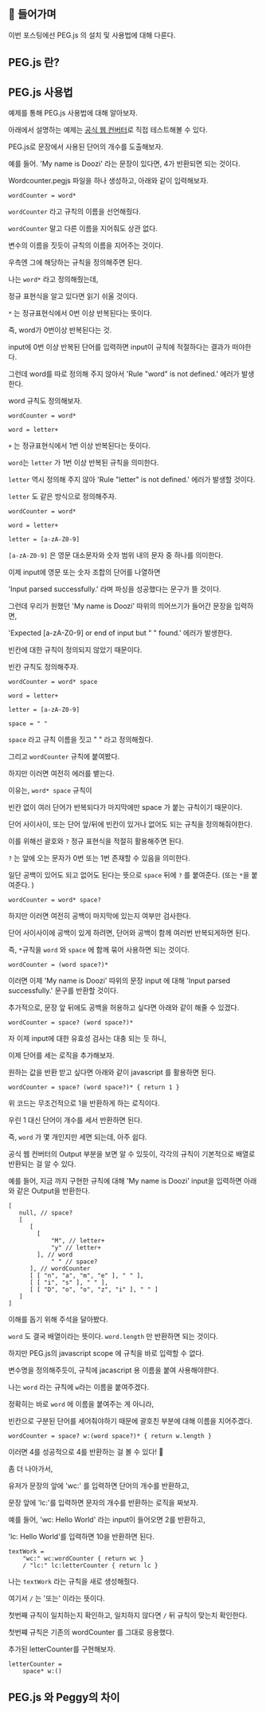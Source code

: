 ## 📣 들어가며

이번 포스팅에선 PEG.js 의 설치 및 사용법에 대해 다룬다.

## PEG.js 란?

## PEG.js 사용법

예제를 통해 PEG.js 사용법에 대해 알아보자.

아래에서 설명하는 예제는 [공식 웹 컨버터](https://pegjs.org/online)로 직접 테스트해볼 수 있다.

PEG.js로 문장에서 사용된 단어의 개수를 도출해보자.

예를 들어. 'My name is Doozi' 라는 문장이 있다면, 4가 반환되면 되는 것이다.

Wordcounter.pegjs 파일을 하나 생성하고, 아래와 같이 입력해보자.

```
wordCounter = word*
```

`wordCounter` 라고 규칙의 이름을 선언해줬다.

`wordCounter` 말고 다른 이름을 지어줘도 상관 없다.

변수의 이름을 짓듯이 규칙의 이름을 지어주는 것이다.

우측엔 그에 해당하는 규칙을 정의해주면 된다.

나는 `word*` 라고 정의해줬는데,

정규 표현식을 알고 있다면 읽기 쉬울 것이다.

`*` 는 정규표현식에서 0번 이상 반복된다는 뜻이다.

즉, word가 0번이상 반복된다는 것. 

input에 0번 이상 반복된 단어를 입력하면 input이 규칙에 적절하다는 결과가 떠야한다. 

그런데 word를 따로 정의해 주지 않아서 'Rule "word" is not defined.' 에러가 발생한다.

word 규칙도 정의해보자.

```
wordCounter = word*

word = letter+
```

`+` 는 정규표현식에서 1번 이상 반복된다는 뜻이다. 

`word`는 `letter` 가 1번 이상 반복된 규칙을 의미한다. 

`letter` 역시 정의해 주지 않아 'Rule "letter" is not defined.' 에러가 발생할 것이다. 

`letter` 도 같은 방식으로 정의해주자.

```
wordCounter = word*

word = letter+

letter = [a-zA-Z0-9]
```

 `[a-zA-Z0-9]` 은 영문 대소문자와 숫자 범위 내의 문자 중 하나를 의미한다.
 
이제 input에 영문 또는 숫자 조합의 단어를 나열하면 

'Input parsed successfully.' 라며 파싱을 성공했다는 문구가 뜰 것이다.

그런데 우리가 원했던 'My name is Doozi' 따위의 띄어쓰기가 들어간 문장을 입력하면,

'Expected [a-zA-Z0-9] or end of input but " " found.' 에러가 발생한다. 

빈칸에 대한 규칙이 정의되지 않았기 때문이다.

빈칸 규칙도 정의해주자.

```
wordCounter = word* space

word = letter+

letter = [a-zA-Z0-9]

space = " "
```

`space` 라고 규칙 이름을 짓고 " " 라고 정의해줬다.

그리고 `wordCounter` 규칙에 붙여봤다.

하지만 이러면 여전히 에러를 뱉는다.

이유는, `word* space` 규칙이

빈칸 없이 여러 단어가 반복되다가 마지막에만 space 가 붙는 규칙이기 때문이다.

단어 사이사이, 또는 단어 앞/뒤에 빈칸이 있거나 없어도 되는 규칙을 정의해줘야한다.

이를 위해선 괄호와 `?` 정규 표현식을 적절히 활용해주면 된다.

`?` 는 앞에 오는 문자가 0번 또는 1번 존재할 수 있음을 의미한다.

일단 공백이 있어도 되고 없어도 된다는 뜻으로 `space` 뒤에 `?` 를 붙여준다. (또는 `*`을 붙여준다. )

```
wordCounter = word* space?
```

하지만 이러면 여전히 공백이 마지막에 있는지 여부만 검사한다.

단어 사이사이에 공백이 있게 하려면, 단어와 공백이 함께 여러번 반복되게하면 된다. 

즉, `*`규칙을 `word` 와 `space` 에 함께 묶어 사용하면 되는 것이다.

```
wordCounter = (word space?)*
```

이러면 이제 'My name is Doozi' 따위의 문장 input 에 대해 'Input parsed successfully.' 문구를 반환할 것이다.

추가적으로, 문장 앞 뒤에도 공백을 허용하고 싶다면 아래와 같이 해줄 수 있겠다.

```
wordCounter = space? (word space?)*
```

자 이제 input에 대한 유효성 검사는 대충 되는 듯 하니, 

이제 단어를 세는 로직을 추가해보자.

원하는 값을 반환 받고 싶다면 아래와 같이 javascript 를 활용하면 된다.

```
wordCounter = space? (word space?)* { return 1 }
```

위 코드는 무조건적으로 1을 반환하게 하는 로직이다.

우린 1 대신 단어이 개수를 세서 반환하면 된다.

즉, `word` 가 몇 개인지만 세면 되는데, 아주 쉽다.

공식 웹 컨버터의 Output 부분을 보면 알 수 있듯이, 
각각의 규칙이 기본적으로 배열로 반환되는 걸 알 수 있다.

예를 들어, 지금 까지 구현한 규칙에 대해 'My name is Doozi' input을 입력하면 아래와 같은 Output을 반환한다.

```
[
   null, // space?
   [
      [ 
        [ 
            "M", // letter+ 
            "y" // letter+
        ], // word 
            " " // space?
      ], // wordCounter
      [ [ "n", "a", "m", "e" ], " " ],
      [ [ "i", "s" ], " " ],
      [ [ "D", "o", "o", "z", "i" ], " " ]
   ]
]
```

이해를 돕기 위해 주석을 달아봤다. 

`word` 도 결국 배열이라는 뜻이다. `word.length` 만 반환하면 되는 것이다.

하지만 PEG.js의 javascript scope 에 규칙을 바로 입력할 수 없다.

변수명을 정의해주듯이, 규칙에 jacascript 용 이름을 붙여 사용해야햔다.

나는 `word` 라는 규칙에 `w`라는 이름을 붙여주겠다. 

정확히는 바로 `word` 에 이름을 붙여주는 게 아니라, 

빈칸으로 구분된 단어를 세어줘야하기 때문에 괄호친 부분에 대해 이름을 지어주겠다. 

```
wordCounter = space? w:(word space?)* { return w.length }
```

이러면 4를 성공적으로 4를  반환하는 걸 볼 수 있다! 🥳

좀 더 나아가서, 

유저가 문장의 앞에 'wc:' 를 입력하면 단어의 개수를 반환하고,

문장 앞에 'lc:'를 입력하면 문자의 개수를 반환하는 로직을 짜보자.

예를 들어, 'wc: Hello World' 라는 input이 들어오면 2를 반환하고,

'lc: Hello World'를 입력하면 10을 반환하면 된다.

```
textWork = 
    "wc:" wc:wordCounter { return wc }
    / "lc:" lc:letterCounter { return lc }
```

나는 `textWork` 라는 규칙을 새로 생성해줬다.

여기서 `/` 는 '또는' 이라는 뜻이다.

첫번째 규칙이 일치하는지 확인하고, 일치하지 않다면 `/` 뒤 규칙이 맞는치 확인한다.

첫번쨰 규칙은 기존의 wordCounter 를 그대로 응용했다. 

추가된 letterCounter를 구현해보자.

```
letterCounter = 
    space* w:() 
```



## PEG.js 와 Peggy의 차이
